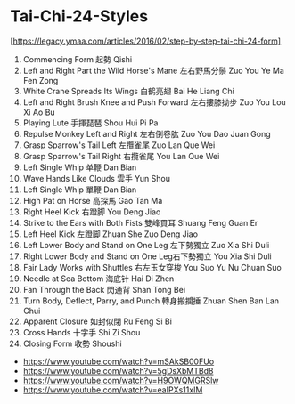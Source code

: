 # Tai-Chi-24-Styles

[https://legacy.ymaa.com/articles/2016/02/step-by-step-tai-chi-24-form]

1. Commencing Form  起勢	Qishi
2. Left and Right Part the Wild Horse's Mane  左右野馬分鬃	Zuo You Ye Ma Fen Zong
3. White Crane Spreads Its Wings  白鹤亮翅	Bai He Liang Chi
4. Left and Right Brush Knee and Push Forward 左右摟膝拗步	Zuo You Lou Xi Ao Bu
5. Playing Lute 手揮琵琶	Shou Hui Pi Pa
6. Repulse Monkey Left and Right 左右倒卷肱	Zuo You Dao Juan Gong
7. Grasp Sparrow's Tail Left 左攬雀尾	Zuo Lan Que Wei
8. Grasp Sparrow's Tail Right 右攬雀尾	You Lan Que Wei
9. Left Single Whip 单鞭	Dan Bian
10. Wave Hands Like Clouds  雲手 	Yun Shou
11. Left Single Whip  單鞭 Dan Bian
12. High Pat on Horse   高探馬	Gao Tan Ma
13. Right Heel Kick  右蹬脚	You Deng Jiao
14. Strike to the Ears with Both Fists  雙峰貫耳	Shuang Feng Guan Er
15. Left Heel Kick  左蹬脚	Zhuan She Zuo Deng Jiao
16. Left Lower Body and Stand on One Leg 左下勢獨立	Zuo Xia Shi Duli
17. Right Lower Body and Stand on One Leg右下勢獨立	You Xia Shi Duli
18. Fair Lady Works with Shuttles 右左玉女穿梭	You Suo Yu Nu Chuan Suo
19. Needle at Sea Bottom  海底针	Hai Di Zhen
20. Fan Through the Back  閃通背	Shan Tong Bei
21. Turn Body, Deflect, Parry, and Punch  轉身搬攔捶	Zhuan Shen Ban Lan Chui
22. Apparent Closure  如封似閉	Ru Feng Si Bi
23. Cross Hands 十字手	Shi Zi Shou
24. Closing Form  收勢	Shoushi


- https://www.youtube.com/watch?v=mSAkSB00FUo
- https://www.youtube.com/watch?v=5gDsXbMTBd8
- https://www.youtube.com/watch?v=H9OWQMGRSlw
- https://www.youtube.com/watch?v=eaIPXs11xIM


